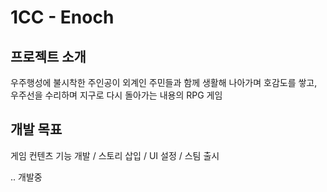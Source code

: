 # 1CC - Enoch 

## 프로젝트 소개
우주행성에 불시착한 주인공이 외계인 주민들과 함께 생활해 나아가며 호감도를 쌓고, 우주선을 수리하며 지구로 다시 돌아가는 내용의 RPG 게임 




## 개발 목표
게임 컨텐츠 기능 개발 / 스토리 삽입 / UI 설정 / 스팀 출시

.. 개발중
